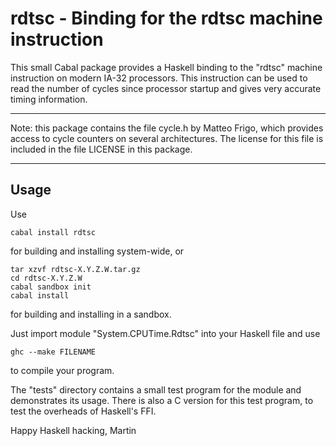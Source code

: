 # rdtsc - Binding for the rdtsc machine instruction

This small Cabal package provides a Haskell binding to the "rdtsc"
machine instruction on modern IA-32 processors.  This instruction can
be used to read the number of cycles since processor startup and gives
very accurate timing information.

----

Note: this package contains the file cycle.h by Matteo Frigo, which
provides access to cycle counters on several architectures.  The
license for this file is included in the file LICENSE in this package.

----

## Usage

Use

    cabal install rdtsc

for building and installing system-wide, or

    tar xzvf rdtsc-X.Y.Z.W.tar.gz
    cd rdtsc-X.Y.Z.W
    cabal sandbox init
    cabal install

for building and installing in a sandbox.

Just import module "System.CPUTime.Rdtsc" into your Haskell file and use

    ghc --make FILENAME

to compile your program.

The "tests" directory contains a small test program for the module and
demonstrates its usage.  There is also a C version for this test
program, to test the overheads of Haskell's FFI.

Happy Haskell hacking,
  Martin
